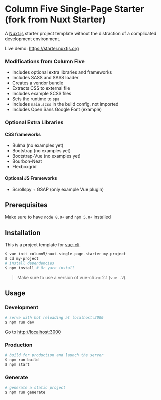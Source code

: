 # Column Five Single-Page Starter (fork from Nuxt Starter)

A [Nuxt.js](https://github.com/nuxt/nuxt.js) starter project template without the distraction of a complicated development environment.

Live demo: https://starter.nuxtjs.org

### Modifications from Column Five
* Includes optional extra libraries and frameworks
* Includes SASS and SASS loader
* Creates a vendor bundle
* Extracts CSS to external file
* Includes example SCSS files
* Sets the runtime to `spa`
* Includes `main.scss` in the build config, not imported
* Includes Open Sans Google Font (example)

### Optional Extra Libraries

#### CSS frameworks
* Bulma (no examples yet)
* Bootstrap (no examples yet)
* Bootstrap-Vue (no examples yet)
* Bourbon-Neat
* Flexboxgrid

#### Optional JS Frameworks
* Scrollspy + GSAP (only example Vue plugin)

## Prerequisites

Make sure to have `node 8.0+` and `npm 5.0+` installed

## Installation

This is a project template for [vue-cli](https://github.com/vuejs/vue-cli).

``` bash
$ vue init column5/nuxt-single-page-starter my-project  
$ cd my-project                     
# install dependencies
$ npm install # Or yarn install
```

> Make sure to use a version of vue-cli >= 2.1 (`vue -V`).

## Usage

### Development

``` bash
# serve with hot reloading at localhost:3000
$ npm run dev
```

Go to [http://localhost:3000](http://localhost:3000)

### Production

``` bash
# build for production and launch the server
$ npm run build
$ npm start
```

### Generate

``` bash
# generate a static project
$ npm run generate
```

